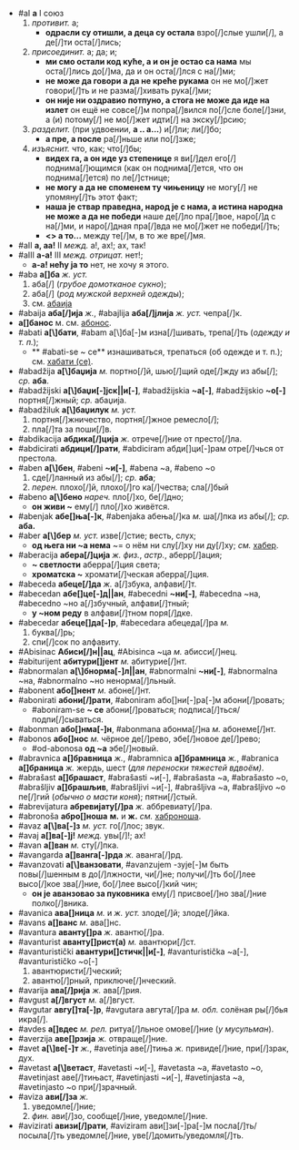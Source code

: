 * #aI **а** I союз
  1. *противит.* а;
     * **одрасли су отишли, а деца су остала** взро[/]слые ушли[/], а де[/]ти оста[/]лись;
  2. *присоединит.* а; да; и;
     * **ми смо остали код куће, а и он је остао са нама** мы оста[/]лись до[/]ма, да и он оста[/]лся с на[/]ми;
     * **не може да говори а да не креће рукама** он не мо[/]жет говори[/]ть и не разма[/]хивать рука[/]ми;
     * **он није ни оздравио потпуно, а стога не може да иде на излет** он ещё не совсе[/]м попра[/]вился по[/]сле боле[/]зни, а (и) потому[/] не мо[/]жет идти[/] на экску[/]рсию;
  3. *разделит.* (при удвоении, **а .. а...**) и[/]ли; ли[/]бо;
     * **а пре, а после** ра[/]ньше или по[/]зже;
  4. *изъяснит.* что, как; что[/]бы;
     * **видех га, а он иде уз степенице** я ви[/]дел его[/] поднима[/]ющимся (как он поднима[/]ется, что он поднима[/]ется) по ле[/]стнице;
     * **не могу а да не споменем ту чињеницу** не могу[/] не упомяну[/]ть этот факт;
     * **наша је ствар праведна, народ је с нама, а истина народна не може а да не победи** наше де[/]ло пра[/]вое, наро[/]д с на[/]ми, и наро[/]дная пра[/]вда не мо[/]жет не победи[/]ть;
     * **<> а то...** между те[/]м, в то же вре[/]мя.
* #aII **а, аа!** II *межд.* а!, ах!; ах, так!
* #aIII **а-а!** III *межд.* *отрицат.* нет!;
  * **а-а! нећу ја то** нет, не хочу я этого.
* #aba **а[\]ба** *ж.* *уст.* 
  1. аба[/] (*грубое домотканое сукно*);
  2. аба[/] (*род мужской верхней одежд*ы);
  3. см. [абаија](/a/#abaija)
* #abaija **аба[/]ија** *ж.*, #abajlija **аба[/]јлија** *ж.* *уст.* чепра[/]к. 
* **а[\]банос** м. см. [абонос](/a/#abonos).
* #abati **а[\\]бати**, #abam а[\\]ба[-]м изна[/]шивать, трепа[/]ть (*одежду и т. п.*); 
  * ** #abati-se ~ се** изнашиваться, трепаться (об одежде и т. п.); см. [хабати (се)](/h/#habati-se). 
* #abadžija **а[\\]баџија** *м.* портно[/]й, шью[/]щий оде[/]жду из абы[/]; *ср.* **аба**. 
* #abadžijski **а[\\]баџи[-]јск||и[-]**, #abadžijskia **~а[-]**, #abadžijskio **~о[-]** портня[/]жный; *ср.* абаџија. 
* #abadžiluk **а[\\]баџилук** *м.* *уст.* 
  1. портня[/]жничество, портня[/]жное ремесло[/];
  2. пла[/]та за поши[/]в.
* #abdikacija **абдика[/]ција** *ж.* отрече[/]ние от престо[/]ла. 
* #abdicirati **абдици[/]рати**, #abdiciram абди[\]ци[-]рам отре[/]чься от престола.
* #aben **а[\\]бен**, #abeni **~и[-]**, #abena ~а, #abeno ~о 
  1. сде[/]ланный из абы[/]; *ср.* **аба**;
  2. *перен.* плохо[/]й, плохо[/]го ка[/]чества; сла[/]бый 
* #abeno **а[\\]бено** *нареч.* пло[/]хо, бе[/]дно; 
  * **он живи ~** ему[/] пло[/]хо живётся.
* #abenjak **абе[\]ња[-]к**, #abenjaka абења[/]ка *м.* ша[/]пка из абы[/]; *ср.* **аба.**
* #aber **а[\\]бер** *м.* *уст.* изве[/]стие; весть, слух;
  * **од њега ни ~а нема** ~= о нём ни слу[/]ху ни ду[/]ху; *см.* [хабер](/h/#haber). 
* #aberacija **абера[/]ција** *ж.* *физ.*, *астр.*, аберр[/]ация; 
  * **~ светлости** аберра[/]ция света;
  * **хроматска ~** хромати[/]ческая аберра[/]ция.
* #abeceda **абеце[/]да** *ж.* а[/]збука, алфави[/]т.
* #abecedan **абе[\]це[-]д||ан**, #abecedni **~ни[-]**, #abecedna ~на, #abecedno ~но а[/]збучный, алфави[/]тный;
  * **у ~ном реду** в алфави[/]тном поря[/]дке. 
* #abecedar  **абеце[\]да[-]р**, #abecedara абецеда[/]ра *м.*
  1. буква[/]рь;
  2. спи[/]сок по алфавиту.
* #Abisinac **Абиси[/]н||ац**, #Abisinca ~ца *м.* абисси[/]нец. 
* #abiturijent **абитури[\]јент** *м.* абитурие[/]нт. 
* #abnormalan **а[\\]бнорма[-]л||ан**, #abnormalni **~ни[-]**, #abnormalna ~на, #abnormalno ~но ненорма[/]льный. 
* #abonent **або[\]нент** *м.* абоне[/]нт.
* #abonirati **абони[/]рати**, #aboniram або[\]ни[-]ра[-]м абони[/]ровать; 
  * #aboniram-se **~ се** абони[/]роваться; подписа[/]ться/подпи[/]сываться. 
* #abonman **або[\]нма[-]н**, #abonmana абонма[/]на *м.* абонеме[/]нт.
* #abonos **або[\]нос** *м.* чёрное де[/]рево, эбе[/]новое де[/]рево;
  * #od-abonosa **од ~а** эбе[/]новый.
* #abravnica **а[\]бравница** *ж.*, #abramnica **а[\]брамница** *ж.*, #abranica **а[\]браница** *ж.* жердь, шест (*для переноски тяжестей вдвоём)*.
* #abrašast **а[\]брашаст**, #abrašasti ~и[-], #abrašasta ~а, #abrašasto ~о, #abrašljiv **а[\]брашљив**, #abrašljivi ~и[-], #abrašljiva ~а, #abrašljivo ~о пе[/]гий (*обычно о масти коня*); пятни[/]стый.
* #abrevijatura **абревијату[/]ра** *ж.* аббревиату[/]ра. 
* #abronoša **абро[\]ноша** **м.** и **ж.** *см.* [хаброноша](/h/#habronoša). 
* #avaz **а[\\]ва[-]з** *м.* *уст.* го[/]лос; звук. 
* #avaj **а[\]ва[-]ј!** *межд.* увы[/]!; ах!
* #avan **а[\]ван** *м.* сту[/]пка. 
* #avangarda **а[\]ванга[-]рда** *ж.* аванга[/]рд.
* #avanzovati **а[\\]ванзовати**, #avanzujem -зује[-]м быть повы[/]шенным в до[/]лжности, чи[/]не; получи[/]ть бо[/]лее высо[/]кое зва[/]ние, бо[/]лее высо[/]кий чин;
  * **он је аванзовао за пуковника** ему[/] присвое[/]но зва[/]ние полко[/]вника. 
* #avanica **ава[\]ница** *м.* и *ж.* *уст.* злоде[/]й; злоде[/]йка. 
* #avans **а[\]ванс** *м.* ава[\]нс.
* #avantura **аванту[\]ра** *ж.* авантю[/]ра. 
* #avanturist **аванту[\]рист(а)** *м.* авантюри[/]ст. 
* #avanturistički **авантури[\]стичк||и[-]**, #avanturistička ~а[-], #avanturističko ~о[-]
  1. авантюристи[/]ческий;
  2. авантю[/]рный, приключе[/]нческий.
* #avarija **ава[/]рија** *ж.* ава[/]рия.
* #avgust **а[/]вгуст** *м.* а[/]вгуст. 
* #avgutar **авгу[\]та[-]р**, #avgutara авгута[/]ра *м.* *обл.* солёная ры[/]бья икра[/]. 
* #avdes **а[\]вдес** *м.* *рел.* ритуа[/]льное омове[/]ние (*у мусульман*). 
* #averzija **аве[\]рзија** *ж.* отвраще[/]ние. 
* #avet **а[\\]ве[-]т** *ж.*, #avetinja аве[/]тиња *ж.* привиде[/]ние, при[/]зрак, дух. 
* #avetast **а[\\]ветаст**, #avetasti ~и[-], #avetasta ~а, #avetasto ~о, #avetinjast аве[/]тињаст, #avetinjasti ~и[-], #avetinjasta ~а, #avetinjasto ~о при[/]зрачный.
* #aviza **ави[/]за** *ж.* 
  1. уведомле[/]ние;
  2. *фин.* ави[/]зо, сообще[/]ние, уведомле[/]ние.
* #avizirati **авизи[/]рати**, #aviziram ави[\]зи[-]ра[-]м посла[/]ть/посыла[/]ть уведомле[/]ние, уве[/]домить/уведомля[/]ть.